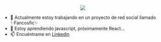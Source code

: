 

<div align="center" width="150px"><img src="https://user-images.githubusercontent.com/26625809/177217878-96201b32-f3bc-483a-a6a7-34e138791fad.png"></div>


- 🔭 Actualmente estoy trabajando en un proyecto de red social llamado ✨Fancosfic✨
- 🌱 Estoy aprendiendo javascript, próximamente React...
- 📫 Encuéntrame en <a href="https://www.linkedin.com/in/javiera-kammle/">Linkedin </a>
